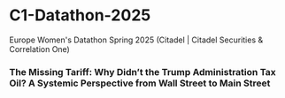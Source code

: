 # C1-Datathon-2025
Europe Women's Datathon Spring 2025 (Citadel | Citadel Securities &amp; Correlation One)

### The Missing Tariff: Why Didn’t the Trump Administration Tax Oil? A Systemic Perspective from Wall Street to Main Street
